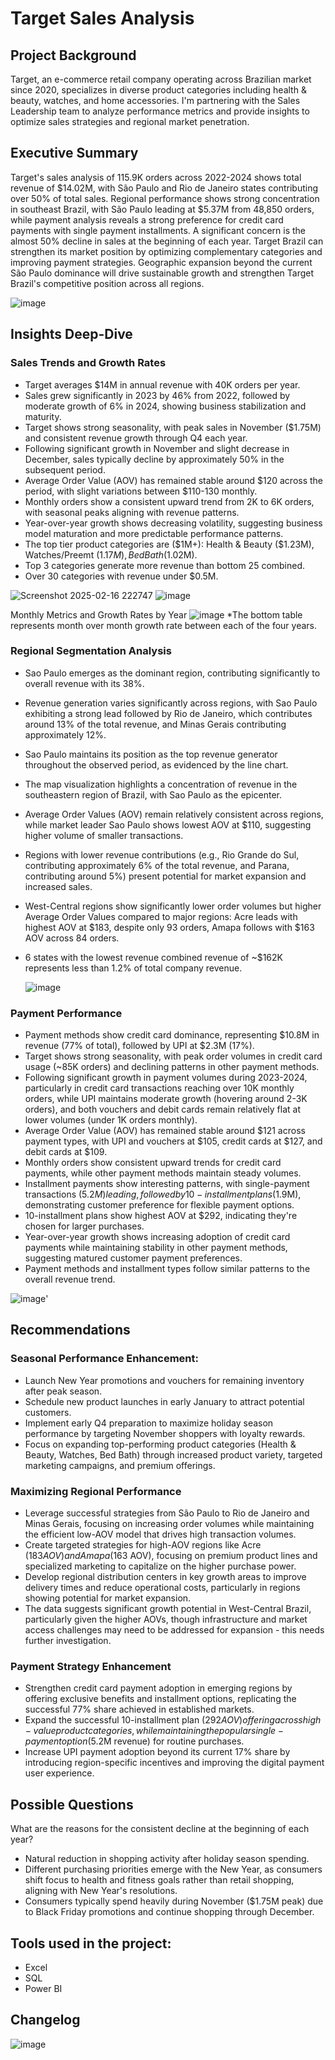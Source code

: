 # Target Sales Analysis

## Project Background
Target, an e-commerce retail company operating across Brazilian market since 2020, specializes in diverse product categories including health & beauty, watches, and home accessories. I'm partnering with the Sales Leadership team to analyze performance metrics and provide insights to optimize sales strategies and regional market penetration.

## Executive Summary
Target's sales analysis of 115.9K orders across 2022-2024 shows total revenue of $14.02M, with São Paulo and Rio de Janeiro states contributing over 50% of total sales. Regional performance shows strong concentration in southeast Brazil, with São Paulo leading at $5.37M from 48,850 orders, while payment analysis reveals a strong preference for credit card payments with single payment installments. A significant concern is the almost 50% decline in sales at the beginning of each year. Target Brazil can strengthen its market position by optimizing complementary categories and improving payment strategies. Geographic expansion beyond the current São Paulo dominance will drive sustainable growth and strengthen Target Brazil's competitive position across all regions.

![image](https://github.com/user-attachments/assets/f6a05024-a633-4cb6-942a-9e76f30def2e)

## Insights Deep-Dive
### Sales Trends and Growth Rates

- Target averages $14M in annual revenue with 40K orders per year.
- Sales grew significantly in 2023 by 46% from 2022, followed by moderate growth of 6% in 2024, showing business stabilization and maturity.
- Target shows strong seasonality, with peak sales in November ($1.75M) and consistent revenue growth through Q4 each year.
- Following significant growth in November and slight decrease in December, sales typically decline by approximately 50% in the subsequent period.
- Average Order Value (AOV) has remained stable around $120 across the period, with slight variations between $110-130 monthly.
- Monthly orders show a consistent upward trend from 2K to 6K orders, with seasonal peaks aligning with revenue patterns.
- Year-over-year growth shows decreasing volatility, suggesting business model maturation and more predictable performance patterns.
- The top tier product categories are ($1M+): Health & Beauty ($1.23M), Watches/Preemt ($1.17M), Bed Bath ($1.02M).
- Top 3 categories generate more revenue than bottom 25 combined.
- Over 30 categories with revenue under $0.5M.

![Screenshot 2025-02-16 222747](https://github.com/user-attachments/assets/e61fb78a-3074-4a0b-81df-1648592fb151)
![image](https://github.com/user-attachments/assets/0e31ca32-9b1e-4082-a99f-2ec45fed4164)




Monthly Metrics and Growth Rates by Year
![image](https://github.com/user-attachments/assets/619b11d7-82ae-462e-a21a-7416b8a359f6)
*The bottom table represents month over month growth rate between each of the four years.

### Regional Segmentation Analysis

- Sao Paulo emerges as the dominant region, contributing significantly to overall revenue with its 38%.
- Revenue generation varies significantly across regions, with Sao Paulo exhibiting a strong lead followed by Rio de Janeiro, which contributes around 13% of the total revenue, and Minas Gerais contributing approximately 12%.
- Sao Paulo maintains its position as the top revenue generator throughout the observed period, as evidenced by the line chart.
- The map visualization highlights a concentration of revenue in the southeastern region of Brazil, with Sao Paulo as the epicenter.
- Average Order Values (AOV) remain relatively consistent across regions, while market leader Sao Paulo shows lowest AOV at $110, suggesting higher volume of smaller transactions.
- Regions with lower revenue contributions (e.g., Rio Grande do Sul, contributing approximately 6% of the total revenue, and Parana, contributing around 5%) present potential for market expansion and increased sales.
- West-Central regions show significantly lower order volumes but higher Average Order Values compared to major regions: Acre leads with highest AOV at $183, despite only 93 orders, Amapa follows with $163 AOV across 84 orders.
- 6 states with the lowest revenue combined revenue of ~$162K represents less than 1.2% of total company revenue.

  ![image](https://github.com/user-attachments/assets/09f08fa8-c2f0-4ef1-a31c-c2fd795ec56c)

### Payment Performance
- Payment methods show credit card dominance, representing $10.8M in revenue (77% of total), followed by UPI at $2.3M (17%).
- Target shows strong seasonality, with peak order volumes in credit card usage (~85K orders) and declining patterns in other payment methods.
- Following significant growth in payment volumes during 2023-2024, particularly in credit card transactions reaching over 10K monthly orders,  while UPI maintains moderate growth (hovering around 2-3K orders), and both vouchers and debit cards remain relatively flat at lower volumes (under 1K orders monthly).
- Average Order Value (AOV) has remained stable around $121 across payment types, with UPI and vouchers at $105, credit cards at $127, and debit cards at $109.
- Monthly orders show consistent upward trends for credit card payments, while other payment methods maintain steady volumes.
- Installment payments show interesting patterns, with single-payment transactions ($5.2M) leading, followed by 10-installment plans ($1.9M), demonstrating customer preference for flexible payment options.
- 10-installment plans show highest AOV at $292, indicating they're chosen for larger purchases.
- Year-over-year growth shows increasing adoption of credit card payments while maintaining stability in other payment methods, suggesting matured customer payment preferences.
- Payment methods and installment types follow similar patterns to the overall revenue trend.

![image](https://github.com/user-attachments/assets/fcfdf53d-99ca-40b7-95cc-cbc125d374eb)'

## Recommendations

### Seasonal Performance Enhancement:
- Launch New Year promotions and vouchers for remaining inventory after peak season.
- Schedule new product launches in early January to attract potential customers.
- Implement early Q4 preparation to maximize holiday season performance by targeting November shoppers with loyalty rewards.
- Focus on expanding top-performing product categories (Health & Beauty, Watches, Bed Bath) through increased product variety, targeted marketing campaigns, and premium offerings.

### Maximizing Regional Performance

- Leverage successful strategies from São Paulo to Rio de Janeiro and Minas Gerais, focusing on increasing order volumes while maintaining the efficient low-AOV model that drives high transaction volumes.
- Create targeted strategies for high-AOV regions like Acre ($183 AOV) and Amapa ($163 AOV), focusing on premium product lines and specialized marketing to capitalize on the higher purchase power.
- Develop regional distribution centers in key growth areas to improve delivery times and reduce operational costs, particularly in regions showing potential for market expansion.
- The data suggests significant growth potential in West-Central Brazil, particularly given the higher AOVs, though infrastructure and market access challenges may need to be addressed for expansion - this needs further investigation.

### Payment Strategy Enhancement

- Strengthen credit card payment adoption in emerging regions by offering exclusive benefits and installment options, replicating the successful 77% share achieved in established markets.
- Expand the successful 10-installment plan ($292 AOV) offering across high-value product categories, while maintaining the popular single-payment option ($5.2M revenue) for routine purchases.
- Increase UPI payment adoption beyond its current 17% share by introducing region-specific incentives and improving the digital payment user experience.

## Possible Questions
What are the reasons for the consistent decline at the beginning of each year?
  - Natural reduction in shopping activity after holiday season spending.
  - Different purchasing priorities emerge with the New Year, as consumers shift focus to health and fitness goals rather than retail shopping, aligning with New Year's resolutions.
  - Consumers typically spend heavily during November ($1.75M peak) due to Black Friday promotions and continue shopping through December.

## Tools used in the project: 
- Excel
- SQL
- Power BI

## Changelog
![image](https://github.com/user-attachments/assets/9c173905-c11a-4360-90ac-d88b5fb00a20)




